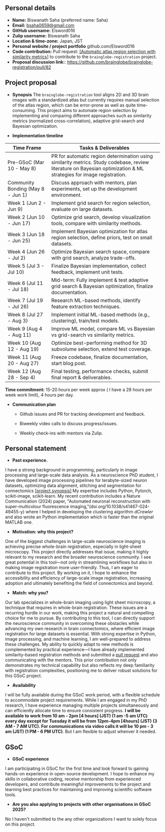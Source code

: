 ## Personal details

- **Name:** Biswanath Saha (preferred name: Saha)
- **Email:** bsaha0659@gmail.com
- **GitHub username:** Elsword016
- **Zulip username:** Biswanath Saha
- **Location & time-zone:** Japan, JST
- **Personal website / project portfolio** github.com/Elsword016 
- **Code contribution:** Pull request: [[Automatic atlas region selection with similarity metrics]](https://github.com/brainglobe/brainglobe-registration/pull/82) to contribute to the `brainglobe-registration` project.
- **Proposal discussion link:**: https://github.com/brainglobe/brainglobe-registration/pull/82

## Project proposal 
- **Synopsis**
  The `brainglobe-registration` tool aligns 2D and 3D brain images with a standardized atlas but currently requires manual selection of the atlas region, which can be error-prone as well as quite time-consuming. This project aims to automate region selection by implementing and comparing different approaches such as similarity metrics (normalized cross-correlation), adaptive grid-search and Bayesian optimization.

- **Implementation timeline**

| Time Frame                        | Tasks & Deliverables                                                                                                                                               |
|-----------------------------------|--------------------------------------------------------------------------------------------------------------------------------------------------------------------|
| Pre-GSoC (Mar 10 - May 8)         | PR for automatic region determination using similarity metrics. Study codebase, review literature on Bayesian optimization & ML strategies for image registration. |
| Community Bonding (May 8 - Jun 1) | Discuss approach with mentors, plan experiments, set up the development environment.                                                                               |
| Week 1 (Jun 2 - Jun 9)            | Implement grid search for region selection, evaluate on large datasets.                                                                                            |
| Week 2 (Jun 10 - Jun 17)          | Optimize grid search, develop visualization tools, compare with similarity methods.                                                                                |
| Week 3 (Jun 18 - Jun 25)          | Implement Bayesian optimization for atlas region selection, define priors, test on small datasets.                                                                 |
| Week 4 (Jun 26 - Jul 2)           | Optimize Bayesian search space, compare with grid search, analyze trade-offs.                                                                                      |
| Week 5 (Jul 3 - Jul 10)           | Finalize Bayesian implementation, collect feedback, implement unit tests.                                                                                          |
| Week 6 (Jul 11 - Jul 18)          | Mid-term: Fully implement & test adaptive grid search & Bayesian optimization, finalize documentation.                                                             |
| Week 7 (Jul 19 - Jul 26)          | Research ML-based methods, identify feature extraction techniques.                                                                                                 |
| Week 8 (Jul 27 - Aug 3)           | Implement initial ML-based methods (e.g., clustering), train/test models.                                                                                          |
| Week 9 (Aug 4 - Aug 11)           | Improve ML model, compare ML vs Bayesian vs grid-search vs similarity metrics.                                                                                     |
| Week 10 (Aug 12 - Aug 19)         | Optimize best-performing method for 3D subvolume selection, extend test coverage.                                                                                  |
| Week 11 (Aug 20 - Aug 27)         | Freeze codebase, finalize documentation, start blog post.                                                                                                          |
| Week 12 (Aug 28 - Sep 4)          | Final testing, performance checks, submit final report & deliverables.                                                                                             |

**Time commitment:** 15-20 hours per week approx ( I have a 28 hours per week work limit), 4 hours per day.
- **Communication plan**
  - Github issues and PR for tracking development and feedback.
  
  - Biweekly video calls to discuss progress/issues.
  
  - Weekly check-ins with mentors via Zulip.
 
## Personal statement
- **Past experience.**
  
I have a strong background in programming, particularly in image processing and large-scale data analysis. As a neuroscience PhD student, I have developed image processing pipelines for terabyte-sized neuron datasets, optimizing data alignment, stitching and segmentation for connectomics [[project synopsis]](https://sites.google.com/view/biswanathsaha/projects/lm-connectomics) My expertise includes Python, Pytorch, scikit-image, scikit-learn. My recent contribution includes a Nature Communication (2024) paper, "Automated neuronal reconstruction with super-multicolour fluorescence imaging,"(doi.org/10.1038/s41467-024-49455-y) where I helped in developing the clustering algorithm *dCrawler* and also wrote an Python implementation which is faster than the original MATLAB one.
  
- **Motivation: why this project?**

One of the biggest challenges in large-scale neuroscience imaging is achieving precise whole-brain registration, especially in light-sheet microscopy. This project directly addresses that issue, making it highly relevant to my research and the broader neuroscience community. I see great potential in this tool—not only in streamlining workflows but also in making image registration more user-friendly. Thus, I am eager to contribute to this project. By working on it, I hope to enhance the accessibility and efficiency of large-scale image registration, increasing adoption and ultimately benefiting the field of connectomics and beyond.

- **Match: why you?**

Our lab specializes in whole-brain imaging using light sheet microscopy, a technique that requires in whole-brain registration. These issues are a recurring hurdle in our work, making this project a natural and compelling choice for me to pursue. By contributing to this tool, I can directly support the neuroscience community in overcoming these obstacles while advancing my own research in brain connectomics, where efficient image registration for large datasets is essential. With strong expertise in Python, image processing, and machine learning, I am well-prepared to address these challenges. My ability to quickly adapt to new methods is complemented by practical experience—I have already implemented similarity-based registration methods and submitted a [pull request](https://github.com/brainglobe/brainglobe-registration/pull/82) and also communicating with the mentors. This prior contribution not only demonstrates my technical capability but also reflects my deep familiarity with registration complexities, positioning me to deliver robust solutions for this GSoC project.

- **Availability**

I will be fully available during the GSoC work period, with a flexible schedule to accommodate project requirements. While I am engaged in my PhD research, I have experience managing multiple projects simultaneously and can efficiently allocate time to ensure consistent progress. **I will be available to work from 10 am - 2pm [4 hours] (JST) (1 am -5 am UTC) every day except for Tuesday it will be from 12pm-4pm [4hours] (JST) (3 AM - 7 AM UTC). For communications via video calls it will be 10 pm - 3 am (JST) (1 PM - 6 PM UTC)**. But I am flexible to adjust whenver it needed.

## GSoC

- **GSoC experience**

I am participating in GSoC for the first time and look forward to gaining hands-on experience in open-source development. I hope to enhance my skills in collaborative coding, receive mentorship from experienced developers, and contribute meaningful improvements to the project and learning best practices for maintaining and improving scientific software tools. 

- **Are you also applying to projects with other organisations in GSoC 2025?**

No I haven't submitted to the any other organizations I want to solely focus on this project.
